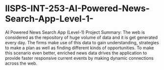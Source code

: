 # llSPS-INT-253-AI-Powered-News-Search-App-Level-1-
AI Powered News Search App (Level-1)
Project Summary:
The web is considered as the repository of huge volume of data and it is get generated every day. The firms make use of this data to gain understanding, strategies to make a plan as well as finding different kinds of opportunities. To make this scenario even better, enriched news data drives the application to provide faster responsive current events by making dynamic connections across the web.
